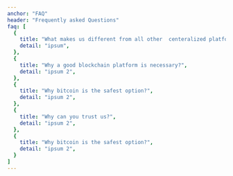 ```yaml
---
anchor: "FAQ"
header: "Frequently asked Questions"
faq: [
  {
    title: "What makes us different from all other  centeralized platforms?",
    detail: "ipsum",
  },
  {
    title: "Why a good blockchain platform is necessary?",
    detail: "ipsum 2",
  },
  {
    title: "Why bitcoin is the safest option?",
    detail: "ipsum 2",
  },
  {
    title: "Why can you trust us?",
    detail: "ipsum 2",
  },
  {
    title: "Why bitcoin is the safest option?",
    detail: "ipsum 2",
  }
]
---
```

